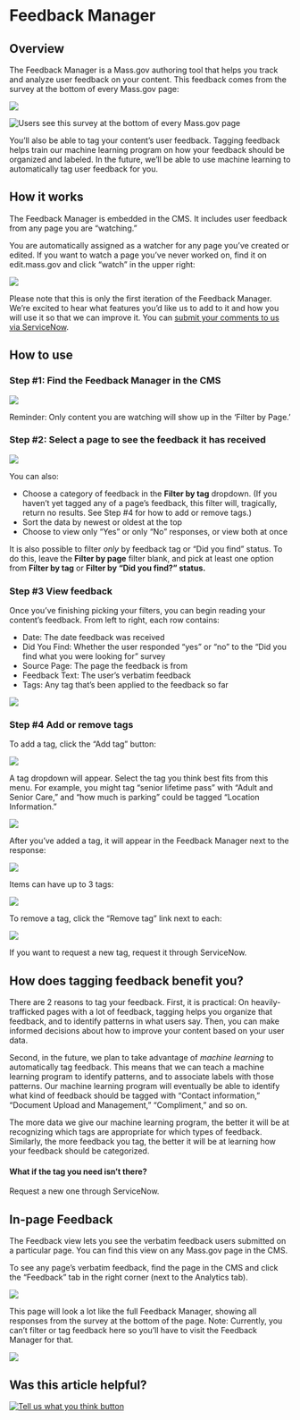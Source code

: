 # Feedback Manager

## Overview

The Feedback Manager is a Mass.gov authoring tool that helps you track and analyze user feedback on your content. This feedback comes from the survey at the bottom of every Mass.gov page:

![](../.gitbook/assets/feedback_survey2_screenshot.png)

![Users see this survey at the bottom of every Mass.gov page](../.gitbook/assets/feedback_survey_screenshot.png)

You’ll also be able to tag your content’s user feedback. Tagging feedback helps train our machine learning program on how your feedback should be organized and labeled. In the future, we’ll be able to use machine learning to automatically tag user feedback for you.

## **How it works**

The Feedback Manager is embedded in the CMS. It includes user feedback from any page you are “watching.”

You are automatically assigned as a watcher for any page you’ve created or edited. If you want to watch a page you’ve never worked on, find it on edit.mass.gov and click “watch” in the upper right:

![](https://cdn-images-1.medium.com/max/1000/0*3BSBw9iHdrVTwUyF.)

Please note that this is only the first iteration of the Feedback Manager. We’re excited to hear what features you’d like us to add to it and how you will use it so that we can improve it. You can [submit your comments to us via ServiceNow](https://medium.com/massdigital/using-servicenow-to-request-mass-gov-support-5611afb28252).

## How to use

### **Step \#1: Find the Feedback Manager in the CMS**

![](https://cdn-images-1.medium.com/max/800/1*6brGFIicyEsVr5FUQGkmNg.png)

Reminder: Only content you are watching will show up in the ‘Filter by Page.’

### **Step \#2: Select a page to see the feedback it has received**

![](https://cdn-images-1.medium.com/max/800/1*3LeSrXvBfbkZuis-ueMPJA.png)

You can also:

* Choose a category of feedback in the **Filter by tag** dropdown. \(If you haven’t yet tagged any of a page’s feedback, this filter will, tragically, return no results. See Step \#4 for how to add or remove tags.\)
* Sort the data by newest or oldest at the top
* Choose to view only “Yes” or only “No” responses, or view both at once

It is also possible to filter _only_ by feedback tag or “Did you find” status. To do this, leave the **Filter by page** filter blank, and pick at least one option from **Filter by tag** or **Filter by “Did you find?” status.**

### **Step \#3 View feedback**

Once you’ve finishing picking your filters, you can begin reading your content’s feedback. From left to right, each row contains:

* Date: The date feedback was received
* Did You Find: Whether the user responded “yes” or “no” to the “Did you find what you were looking for” survey
* Source Page: The page the feedback is from
* Feedback Text: The user’s verbatim feedback
* Tags: Any tag that’s been applied to the feedback so far

![](https://cdn-images-1.medium.com/max/800/1*_m-Ulh_g9-oFhljwJCBi1Q.png)

### **Step \#4 Add or remove tags**

To add a tag, click the “Add tag” button:

![](https://cdn-images-1.medium.com/max/800/1*zSGjpWN4HH3ovNp239phSQ.png)

A tag dropdown will appear. Select the tag you think best fits from this menu. For example, you might tag “senior lifetime pass” with “Adult and Senior Care,” and “how much is parking” could be tagged “Location Information.”

![](https://cdn-images-1.medium.com/max/800/1*ViRz2H_eQv7tR3qSB3xXOA.png)

After you’ve added a tag, it will appear in the Feedback Manager next to the response:

![](https://cdn-images-1.medium.com/max/800/1*Aukgcv30JmejEdaT4PuUIQ.png)

Items can have up to 3 tags:

![](https://cdn-images-1.medium.com/max/800/1*oVeliy-hIIkRcIUWygXNcg.png)

To remove a tag, click the “Remove tag” link next to each:

![](https://cdn-images-1.medium.com/max/800/1*zHuQqg99QlzLrs8VyAIK1g.png)

If you want to request a new tag, request it through ServiceNow.

## How does tagging feedback benefit you?

There are 2 reasons to tag your feedback. First, it is practical: On heavily-trafficked pages with a lot of feedback, tagging helps you organize that feedback, and to identify patterns in what users say. Then, you can make informed decisions about how to improve your content based on your user data.

Second, in the future, we plan to take advantage of _machine learning_ to automatically tag feedback. This means that we can teach a machine learning program to identify patterns, and to associate labels with those patterns. Our machine learning program will eventually be able to identify what kind of feedback should be tagged with “Contact information,” “Document Upload and Management,” “Compliment,” and so on.

The more data we give our machine learning program, the better it will be at recognizing which tags are appropriate for which types of feedback. Similarly, the more feedback you tag, the better it will be at learning how your feedback should be categorized.

#### **What if the tag you need isn’t there?**

Request a new one through ServiceNow.

## In-page Feedback

The Feedback view lets you see the verbatim feedback users submitted on a particular page. You can find this view on any Mass.gov page in the CMS.

To see any page’s verbatim feedback, find the page in the CMS and click the “Feedback” tab in the right corner \(next to the Analytics tab\).

![](https://lh3.googleusercontent.com/TIbgXVhLVix2pF7pw0828tF9hEByxpnuGP6HKtyZYiQ7iQF7R4L_t0ifZ5wtUFqBDrqqXL86OyHMwC7wiOYwWK8_zOc8xRhG7vzSyiqGrTjyacRG2dw7mRWCp4847zIYiCfUKfpr)

This page will look a lot like the full Feedback Manager, showing all responses from the survey at the bottom of the page. Note: Currently, you can’t filter or tag feedback here so you’ll have to visit the Feedback Manager for that.

![](https://lh5.googleusercontent.com/MiI0qeyP0iGXVTy1Yv2bunl8MTsOcws0pNvkemiiNiIy5Yji7KU8fXgFS-ZwJ71DRCUvZ_vZxBZGycyjpmZgSLZOu-oR85IYvDeV5D43pTUQ92yVhlm4rZ41zQQfgamIeU7khT80)

## Was this article helpful?

[![Tell us what you think button](https://blobscdn.gitbook.com/v0/b/gitbook-28427.appspot.com/o/assets%2F-LJ04qJGAHkvdE13BfdG%2F-LSz77NBAwnSNpMPT3df%2F-LSz7xSmyKXltd4avaCt%2FKB%20survey%20button%20POC%202.png?alt=media&token=8d071cab-8b95-48a3-a332-13e3fc8d9f96)](https://massgov.formstack.com/forms/mass_gov_knowledge_base_feedback?article=feedback-manager)

